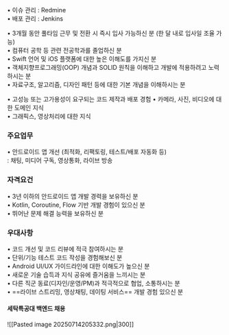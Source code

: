• 이슈 관리 : Redmine  
• 배포 관리 : Jenkins

• 3개월 동안 풀타임 근무 및 전환 시 즉시 입사 가능하신 분 (한 달 내로 입사일 조율 가능)  
• 컴퓨터 공학 등 관련 전공학과를 졸업하신 분  
• Swift 언어 및 iOS 플랫폼에 대한 높은 이해도를 가지신 분  
• 객체지향프로그래밍(OOP) 개념과 SOLID 원칙을 이해하고 개발에 적용하려고 노력하시는 분  
• 자료구조, 알고리즘, 디자인 패턴 등에 대한 기본 개념을 이해하시는 분


• 고성능 또는 고가용성이 요구되는 코드 제작과 배포 경험
• 카메라, 사진, 비디오에 대한 도메인 지식  
• 그래픽스, 영상처리에 대한 지식

### 주요업무
• 안드로이드 앱 개선 (최적화, 리팩토링, 테스트/배포 자동화 등)  
: 채팅, 미디어 구독, 영상통화, 라이브 방송

### 자격요건
• 3년 이하의 안드로이드 앱 개발 경력을 보유하신 분  
• Kotlin, Coroutine, Flow 기반 개발 경험이 있으신 분  
• 뛰어난 문제 해결 능력을 보유하신 분
### 우대사항
• 코드 개선 및 코드 리뷰에 적극 참여하시는 분  
• 단위/기능 테스트 코드 작성을 경험해보신 분  
• Android UI/UX 가이드라인에 대한 이해도가 높으신 분  
• 새로운 기술 습득과 지식 공유에 즐거움을 느끼시는 분  
• 다른 직군 동료(디자인/운영/PM)과 적극적으로 협업, 소통하시는 분  
• ==라이브 스트리밍, 영상채팅, 데이팅 서비스== 개발 경험 있으신 분

#### 세탁특공대 백엔드 채용
![[Pasted image 20250714205332.png|300]]